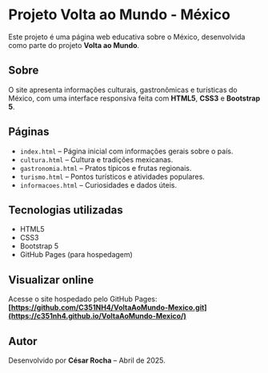 # Projeto Volta ao Mundo - México
 
Este projeto é uma página web educativa sobre o México, desenvolvida como parte do projeto **Volta ao Mundo**. 
 
## Sobre
 
O site apresenta informações culturais, gastronômicas e turísticas do México, com uma interface responsiva feita com **HTML5**, **CSS3** e **Bootstrap 5**.
 
## Páginas
 
- `index.html` – Página inicial com informações gerais sobre o país.
- `cultura.html` – Cultura e tradições mexicanas.
- `gastronomia.html` – Pratos típicos e frutas regionais.
- `turismo.html` – Pontos turísticos e atividades populares.
- `informacoes.html` – Curiosidades e dados úteis.
 
## Tecnologias utilizadas
 
- HTML5
- CSS3
- Bootstrap 5
- GitHub Pages (para hospedagem)
 
## Visualizar online
 
Acesse o site hospedado pelo GitHub Pages:  
**[https://github.com/C351NH4/VoltaAoMundo-Mexico.git](https://c351nh4.github.io/VoltaAoMundo-Mexico/)**
 
## Autor
 
Desenvolvido por **César Rocha** – Abril de 2025.
 